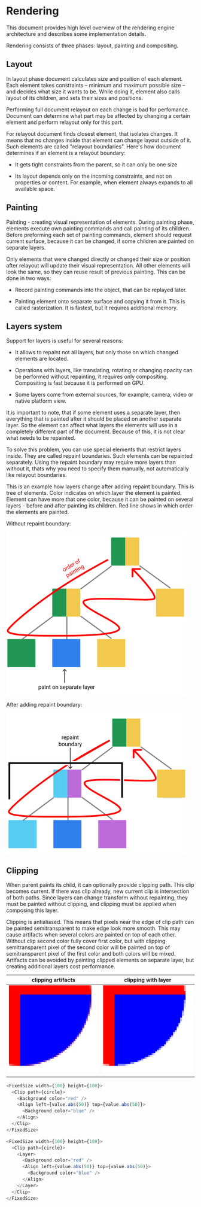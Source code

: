 # Rendering

This document provides high level overview of the rendering engine architecture
and describes some implementation details.

Rendering consists of three phases: layout, painting and compositing.

## Layout

In layout phase document calculates size and position of each element.
Each element takes constraints &ndash; minimum and maximum possible size &ndash;
and decides what size it wants to be. While doing it, element also calls layout
of its children, and sets their sizes and positions.

Performing full document relayout on each change is bad for perfomance.
Document can determine what part may be affected by changing a certain element
and perform relayout only for this part.

For relayout document finds closest element, that isolates changes.
It means that no changes inside that element can change layout outside of it.
Such elements are called "relayout boundaries".
Here's how document determines if an element is a relayout boundary:

- It gets tight constraints from the parent, so it can only be one size

- Its layout depends only on the incoming constraints, and not on
  properties or content.
  For example, when element always expands to all available space.

## Painting

Painting - creating visual representation of elements.
During painting phase, elements execute own painting commands and call
painting of its children. Before preforming each set of painting commands,
element should request current surface, because it can be changed, if some
children are painted on separate layers.

Only elements that were changed directly or changed their size or position 
after relayout will update their visual representation.
All other elements will look the same, so they can reuse result of previous
painting. This can be done in two ways:

- Record painting commands into the object, that can be replayed later.

- Painting element onto separate surface and copying it from it. This is called
  rasterization. It is fastest, but it requires additional memory.

## Layers system

Support for layers is useful for several reasons:

- It allows to repaint not all layers, but only those on which changed elements
  are located.

- Operations with layers, like translating, rotating or changing opacity can be 
  performed without repainting, it requires only compositing. Compositing is fast
  because it is performed on GPU.

- Some layers come from external sources, for example, camera, video or native
  platform view.

It is important to note, that if some element uses a separate layer, then
everything that is painted after it should be placed on another separate layer.
So the element can affect what layers the elements will use in a completely
different part of the document. 
Because of this, it is not clear what needs to be repainted.

To solve this problem, you can use special elements that restrict layers inside.
They are called repaint boundaries. Such elements can be repainted separately.
Using the repaint boundary may require more layers than without it, thats why
you need to specify them manually, not automatically like relayout boundaries.

This is an example how layers change after adding repaint boundary.
This is tree of elements. Сolor indicates on which layer the element is painted.
Element can have more that one color, because it can be painted on several layers -
before and after painting its children.
Red line shows in which order the elements are painted.

Without repaint boundary:

![before](layers.png)

After adding  repaint boundary:

![after](layers-repaint-boundary.png)

## Clipping

When parent paints its child, it can optionally provide clipping path.
This clip becomes current. If there was clip already, new current clip
is intersection of both paths. Since layers can change transform without
repainting, they must be painted without clipping, and clipping must be applied
when composing this layer.

Clipping is antialiased. This means that pixels near the edge of clip path
can be painted semitransparent to make edge look more smooth.
This may cause artifacts when several colors are painted on top of each other.
Without clip second color fully cover first color, but with clipping
semitransparent pixel of the second color will be painted on top of
semitransparent pixel of the first color and both colors will be mixed.
Artifacts can be avoided by painting clipped elements on separate layer, but
creating additional layers cost performance.

| clipping artifacts                             | clipping with layer                    |
| ---------------------------------------------- | -------------------------------------- |
| ![clipping with artifacts](clip-artifacts.png) | ![clipping with layer](clip-layer.png) |

```js
<FixedSize width={100} height={100}>
  <Clip path={circle}>
    <Background color="red" />
    <Align left={value.abs(50)} top={value.abs(50)}>
      <Background color="blue" />
    </Align>
  </Clip>
</FixedSize>
```

```js
<FixedSize width={100} height={100}>
  <Clip path={circle}>
    <Layer>
      <Background color="red" />
      <Align left={value.abs(50)} top={value.abs(50)}>
        <Background color="blue" />
      </Align>
    </Layer>
  </Clip>
</FixedSize>
```
